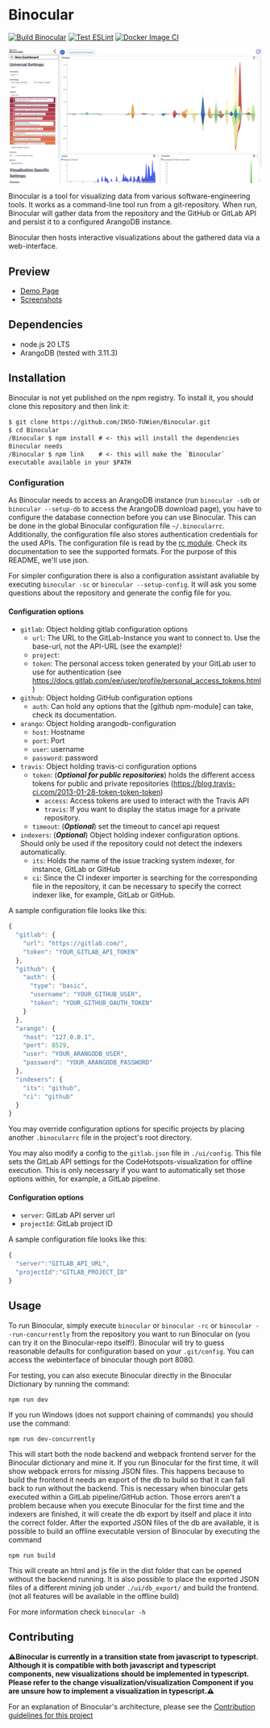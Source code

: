 Binocular
=====

[![Build Binocular](https://github.com/INSO-TUWien/Binocular/actions/workflows/build-binocular.yml/badge.svg?branch=develop)](https://github.com/INSO-TUWien/Binocular/actions/workflows/build-binocular.yml)
[![Test ESLint](https://github.com/INSO-TUWien/Binocular/actions/workflows/eslint.yml/badge.svg?branch=develop)](https://github.com/INSO-TUWien/Binocular/actions/workflows/eslint.yml)
[![Docker Image CI](https://github.com/INSO-TUWien/Binocular/actions/workflows/build-docker.yml/badge.svg)](https://github.com/INSO-TUWien/Binocular/actions/workflows/build-docker.yml)

![Default Dashboard](docs/assets/screenshots/default_dashboard.png)

Binocular is a tool for visualizing data from various software-engineering
tools. It works as a command-line tool run from a git-repository. When
run, Binocular will gather data from the repository and the GitHub or GitLab API
and persist it to a configured ArangoDB instance.

Binocular then hosts interactive visualizations about the gathered data
via a web-interface.

## Preview
- [Demo Page](https://inso-tuwien.github.io/Binocular/)
- [Screenshots](docs/PREVIEW.md)

## Dependencies

* node.js 20 LTS
* ArangoDB (tested with 3.11.3)

## Installation

Binocular is not yet published on the npm registry. To install it, you
should clone this repository and then link it:

``` shell
$ git clone https://github.com/INSO-TUWien/Binocular.git
$ cd Binocular
/Binocular $ npm install # <- this will install the dependencies Binocular needs
/Binocular $ npm link    # <- this will make the `Binocular` executable available in your $PATH
```

### Configuration

As Binocular needs to access an ArangoDB instance (run `binocular -sdb` or `binocular --setup-db` to access the ArangoDB download page),
you have to configure the database connection before you can use Binocular. This can be done in
the global Binocular configuration file `~/.binocularrc`. Additionally, the
configuration file also stores authentication credentials for the used
APIs. The configuration file is read by the [rc
module](https://www.npmjs.com/package/rc). Check its documentation to
see the supported formats. For the purpose of this README, we'll use
json.

For simpler configuration there is also a configuration assistant avaliable
by executing `binocular -sc` or `binocular --setup-config`.
It will ask you some questions about the repository and generate the config file for you.

#### Configuration options

- `gitlab`: Object holding gitlab configuration options
  - `url`: The URL to the GitLab-Instance you want to connect to. Use the
         base-url, not the API-URL (see the example)!
  - `project`: 
  - `token`: The personal access token generated by your GitLab user to
            use for authentication (see
            https://docs.gitlab.com/ee/user/profile/personal_access_tokens.html)
- `github`: Object holding GitHub configuration options
  - `auth`: Can hold any options that the [github npm-module] can take, check its documentation.
- `arango`: Object holding arangodb-configuration
  - `host`: Hostname
  - `port`: Port
  - `user`: username
  - `password`: password
- `travis`: Object holding travis-ci configuration options
  - `token`: (_**Optional for public repositories**_) holds the different access tokens for public and private repositories (https://blog.travis-ci.com/2013-01-28-token-token-token)
    - `access`: Access tokens are used to interact with the Travis API
    - `travis`:  If you want to display the status image for a private repository.
  - `timeout`: (_**Optional**_) set the timeout to cancel api request  
- `indexers`: (_**Optional**_) Object holding indexer configuration options.
              Should only be used if the repository could not detect the indexers automatically.
  - `its`: Holds the name of the issue tracking system indexer, for instance, GitLab or GitHub
  - `ci`: Since the CI indexer importer is searching for the corresponding file in the repository, it can be necessary to specify the
          correct indexer like, for example, GitLab or GitHub.
         
A sample configuration file looks like this:

``` javascript
{
  "gitlab": {
    "url": "https://gitlab.com/",
    "token": "YOUR_GITLAB_API_TOKEN"
  },
  "github": {
    "auth": {
      "type": "basic",
      "username": "YOUR_GITHUB_USER",
      "token": "YOUR_GITHUB_OAUTH_TOKEN"
    }
  },
  "arango": {
    "host": "127.0.0.1",
    "port": 8529,
    "user": "YOUR_ARANGODB_USER",
    "password": "YOUR_ARANGODB_PASSWORD"
  },
  "indexers": {
    "its": "github",
    "ci": "github" 
  }
}
```


You may override configuration options for specific projects by
placing another `.binocularrc` file in the project's root directory.

You may also modify a config to the `gitlab.json` file in `./ui/config`. This file sets
the GitLab API settings for the CodeHotspots-visualization for
offline execution. This is only necessary if you want to automatically
set those options within, for example, a GitLab pipeline.


#### Configuration options
- `server`: GitLab API server url
- `projectId`: GitLab project ID

A sample configuration file looks like this:
``` javascript
{
  "server":"GITLAB_API_URL",
  "projectId":"GITLAB_PROJECT_ID"
}
```

## Usage

To run Binocular, simply execute `binocular` or `binocular -rc` or `binocular --run-concurrently` from the repository you want to
run Binocular on (you can try it on the Binocular-repo itself!). Binocular will
try to guess reasonable defaults for configuration based on your
`.git/config`. You can access the webinterface of binocular though port 8080. 

For testing, you can also execute Binocular directly in the Binocular
Dictionary by running the command:
``` shell
npm run dev
```
If you run Windows (does not support chaining of commands) you
should use the command:
``` shell
npm run dev-concurrently
```
This will start both the node backend and webpack frontend server
for the Binocular dictionary and mine it. If you run Binocular for the
first time, it will show webpack errors for missing JSON files. This
happens because to build the frontend it needs an export of the db to
build so that it can fall back to run without the backend. This
is necessary when binocular gets executed within a GitLab
pipeline/GitHub action. Those errors aren't a problem because when
you execute Binocular for the first time and the indexers are finished, it
will create the db export by itself and place it into the correct
folder. After the exported JSON files of the db are available, it is
possible to build an offline executable version of Binocular by
executing the command
``` shell
npm run build
```
This will create an html and js file in the dist folder that can be
opened without the backend running. It is also possible
to place the exported JSON files of a different mining job under `./ui/db_export/` and build the frontend. (not
all features will be available in the offline build)

For more information check `binocular -h`

## Contributing

**:warning:Binocular is currently in a transition state from javascript to typescript.
Although it is compatible with both javascript and typescript components, new visualizations
should be implemented in typescript.
Please refer to the change visualization/visualization Component
if you are unsure how to implement a visualization in typescript.:warning:**

For an explanation of Binocular's architecture, please see the [Contribution
guidelines for this project](docs/CONTRIBUTING.md)
